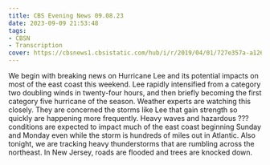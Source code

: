 ```yaml
---
title: CBS Evening News 09.08.23
date: 2023-09-09 21:53:48
tags:
- CBSN
- Transcription
cover: https://cbsnews1.cbsistatic.com/hub/i/r/2019/04/01/727e357a-a126-4138-a2c5-4d3222669d57/thumbnail/640x360/3ff2761028dc5c65cc4f07acd54bcd5c/cbsn2-logo-1920x1080.jpg
---
```

We begin with breaking news on Hurricane Lee and its potential impacts on most of the east coast this weekend. Lee rapidly intensified from a category two doubling winds in twenty-four hours, and then briefly becoming the first category five hurricane of the season. Weather experts are watching this closely. They are concerned the storms like Lee that gain strength so quickly are happening more frequently. Heavy waves and hazardous ??? conditions are expected to impact much of the east coast beginning Sunday and Monday even while the storm is hundreds of miles out in Atlantic. Also tonight, we are tracking heavy thunderstorms that are rumbling across the northeast. In New Jersey, roads are flooded and trees are knocked down.  